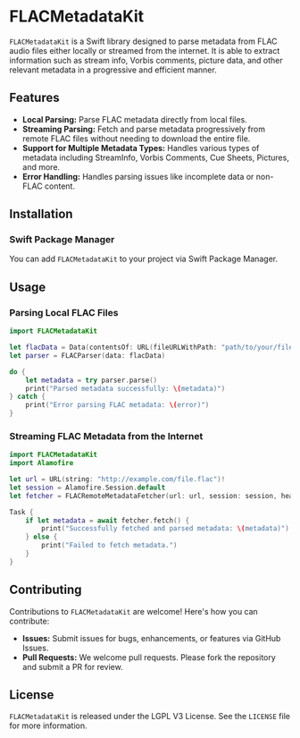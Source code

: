 FLACMetadataKit
===============

`FLACMetadataKit` is a Swift library designed to parse metadata from FLAC audio files either locally or streamed from the internet. It is able to extract information such as stream info, Vorbis comments, picture data, and other relevant metadata in a progressive and efficient manner.

Features
--------

*   **Local Parsing:** Parse FLAC metadata directly from local files.
*   **Streaming Parsing:** Fetch and parse metadata progressively from remote FLAC files without needing to download the entire file.
*   **Support for Multiple Metadata Types:** Handles various types of metadata including StreamInfo, Vorbis Comments, Cue Sheets, Pictures, and more.
*   **Error Handling:** Handles parsing issues like incomplete data or non-FLAC content.

Installation
------------

### Swift Package Manager

You can add `FLACMetadataKit` to your project via Swift Package Manager.

Usage
-----

### Parsing Local FLAC Files

```swift
import FLACMetadataKit

let flacData = Data(contentsOf: URL(fileURLWithPath: "path/to/your/file.flac"))
let parser = FLACParser(data: flacData)

do {
    let metadata = try parser.parse()
    print("Parsed metadata successfully: \(metadata)")
} catch {
    print("Error parsing FLAC metadata: \(error)")
}
```

### Streaming FLAC Metadata from the Internet

```swift
import FLACMetadataKit
import Alamofire

let url = URL(string: "http://example.com/file.flac")!
let session = Alamofire.Session.default
let fetcher = FLACRemoteMetadataFetcher(url: url, session: session, headers: nil)

Task {
    if let metadata = await fetcher.fetch() {
        print("Successfully fetched and parsed metadata: \(metadata)")
    } else {
        print("Failed to fetch metadata.")
    }
}
```

Contributing
------------

Contributions to `FLACMetadataKit` are welcome! Here's how you can contribute:

*   **Issues:** Submit issues for bugs, enhancements, or features via GitHub Issues.
*   **Pull Requests:** We welcome pull requests. Please fork the repository and submit a PR for review.

License
-------

`FLACMetadataKit` is released under the LGPL V3 License. See the `LICENSE` file for more information.

